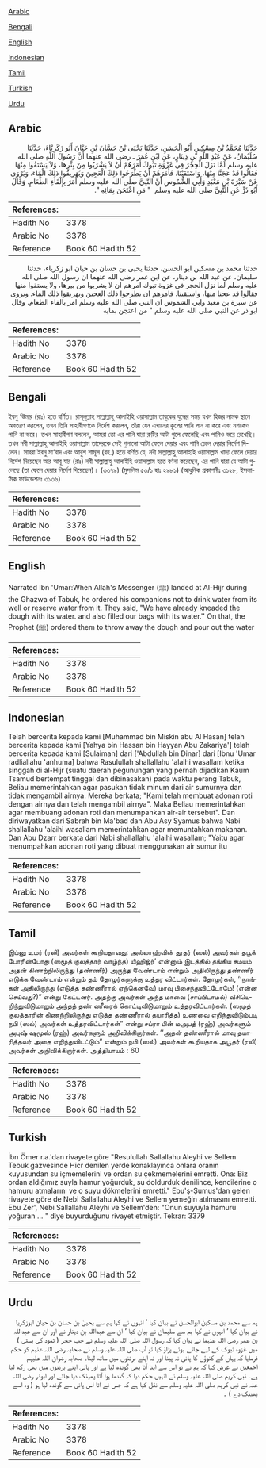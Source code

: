 [Arabic](#arabic)

[Bengali](#bengali)

[English](#english)

[Indonesian](#indonesian)

[Tamil](#tamil)

[Turkish](#turkish)

[Urdu](#urdu)

## Arabic


<div dir="rtl" lang="ar" style={{fontSize:'larger',backgroundColor:'#f8f9fa',padding:20}}>
حَدَّثَنَا مُحَمَّدُ بْنُ مِسْكِينٍ أَبُو الْحَسَنِ، حَدَّثَنَا يَحْيَى بْنُ حَسَّانَ بْنِ حَيَّانَ أَبُو زَكَرِيَّاءَ، حَدَّثَنَا سُلَيْمَانُ، عَنْ عَبْدِ اللَّهِ بْنِ دِينَارٍ، عَنِ ابْنِ عُمَرَ ـ رضى الله عنهما أَنَّ رَسُولَ اللَّهِ صلى الله عليه وسلم لَمَّا نَزَلَ الْحِجْرَ فِي غَزْوَةِ تَبُوكَ أَمَرَهُمْ أَنْ لاَ يَشْرَبُوا مِنْ بِئْرِهَا، وَلاَ يَسْتَقُوا مِنْهَا فَقَالُوا قَدْ عَجَنَّا مِنْهَا، وَاسْتَقَيْنَا‏.‏ فَأَمَرَهُمْ أَنْ يَطْرَحُوا ذَلِكَ الْعَجِينَ وَيُهَرِيقُوا ذَلِكَ الْمَاءَ‏.‏ وَيُرْوَى عَنْ سَبْرَةَ بْنِ مَعْبَدٍ وَأَبِي الشُّمُوسِ أَنَّ النَّبِيَّ صلى الله عليه وسلم أَمَرَ بِإِلْقَاءِ الطَّعَامِ‏.‏ وَقَالَ أَبُو ذَرٍّ عَنِ النَّبِيَّ صلى الله عليه وسلم ‏ "‏ مَنِ اعْتَجَنَ بِمَائِهِ ‏"‏‏.‏
</div>
<div style={{backgroundColor:'#f8f9fa',padding:20, marginBottom: 10}}><table> <thead> <tr> <th>References:</th> <th></th> </tr> </thead> <tbody><tr><td>Hadith No</td><td>3378</td></tr><tr><td>Arabic No</td><td>3378</td></tr><tr><td>Reference</td><td>Book 60 Hadith 52</td></tr></tbody></table></div>


<div dir="rtl" lang="ar" style={{fontSize:'larger',backgroundColor:'#f8f9fa',padding:20}}>
حدثنا محمد بن مسكين ابو الحسن، حدثنا يحيى بن حسان بن حيان ابو زكرياء، حدثنا سليمان، عن عبد الله بن دينار، عن ابن عمر رضى الله عنهما ان رسول الله صلى الله عليه وسلم لما نزل الحجر في غزوة تبوك امرهم ان لا يشربوا من بيرها، ولا يستقوا منها فقالوا قد عجنا منها، واستقينا. فامرهم ان يطرحوا ذلك العجين ويهريقوا ذلك الماء. ويروى عن سبرة بن معبد وابي الشموس ان النبي صلى الله عليه وسلم امر بالقاء الطعام. وقال ابو ذر عن النبي صلى الله عليه وسلم " من اعتجن بمايه
</div>
<div style={{backgroundColor:'#f8f9fa',padding:20, marginBottom: 10}}><table> <thead> <tr> <th>References:</th> <th></th> </tr> </thead> <tbody><tr><td>Hadith No</td><td>3378</td></tr><tr><td>Arabic No</td><td>3378</td></tr><tr><td>Reference</td><td>Book 60 Hadith 52</td></tr></tbody></table></div>

## Bengali


<div dir="ltr" lang="bn" style={{fontSize:'larger',backgroundColor:'#f8f9fa',padding:20}}>
ইবনু ‘উমার (রাঃ) হতে বর্ণিত। রাসূলুল্লাহ সাল্লাল্লাহু আলাইহি ওয়াসাল্লাম তাবুকের যুদ্ধের সময় যখন হিজর নামক স্থানে অবতরণ করলেন, তখন তিনি সাহাবীগণকে নির্দেশ করলেন, তাঁরা যেন এখানের কূপের পানি পান না করে এবং মশকেও পানি না ভরে। তখন সাহাবীগণ বললেন, আমরা তো এর পানি দ্বারা রুটির আটা গুলে ফেলেছি এবং পানিও ভরে রেখেছি। তখন নবী সাল্লাল্লাহু আলাইহি ওয়াসাল্লাম তাদেরকে সেই গুলানো আটা ফেলে দেয়ার এবং পানি ঢেলে দেয়ার নির্দেশ দিলেন। সাবরা ইবনু মা‘বাদ এবং আবুশ শামূস (রহ.) হতে বর্ণিত যে, নবী সাল্লাল্লাহু আলাইহি ওয়াসাল্লাম খাদ্য ফেলে দেয়ার নির্দেশ দিয়েছেন আর আবূ যার (রাঃ) নবী সাল্লাল্লাহু আলাইহি ওয়াসাল্লাম হতে বর্ণনা করেছেন, এর পানি দ্বারা যে আটা গুলেছে (তা ফেলে দেয়ার নির্দেশ দিয়েছেন)। (৩৩৭৯) (মুসলিম ৫৩/১ হাঃ ২৯৮১) (আধুনিক প্রকাশনীঃ ৩১২৮, ইসলামিক ফাউন্ডেশনঃ ৩১৩৬)
</div>
<div style={{backgroundColor:'#f8f9fa',padding:20, marginBottom: 10}}><table> <thead> <tr> <th>References:</th> <th></th> </tr> </thead> <tbody><tr><td>Hadith No</td><td>3378</td></tr><tr><td>Arabic No</td><td>3378</td></tr><tr><td>Reference</td><td>Book 60 Hadith 52</td></tr></tbody></table></div>

## English


<div dir="ltr" lang="en" style={{fontSize:'larger',backgroundColor:'#f8f9fa',padding:20}}>
Narrated Ibn 'Umar:When Allah's Messenger (ﷺ) landed at Al-Hijr during the Ghazwa of Tabuk, he ordered his companions not to drink water from its well or reserve water from it. They said, "We have already kneaded the dough with its water. and also filled our bags with its water.'' On that, the Prophet (ﷺ) ordered them to throw away the dough and pour out the water
</div>
<div style={{backgroundColor:'#f8f9fa',padding:20, marginBottom: 10}}><table> <thead> <tr> <th>References:</th> <th></th> </tr> </thead> <tbody><tr><td>Hadith No</td><td>3378</td></tr><tr><td>Arabic No</td><td>3378</td></tr><tr><td>Reference</td><td>Book 60 Hadith 52</td></tr></tbody></table></div>

## Indonesian


<div dir="ltr" lang="id" style={{fontSize:'larger',backgroundColor:'#f8f9fa',padding:20}}>
Telah bercerita kepada kami [Muhammad bin Miskin abu Al Hasan] telah bercerita kepada kami [Yahya bin Hassan bin Hayyan Abu Zakariya'] telah bercerita kepada kami [Sulaiman] dari ['Abdullah bin Dinar] dari [Ibnu 'Umar radliallahu 'anhuma] bahwa Rasulullah shallallahu 'alaihi wasallam ketika singgah di al-Hijr (suatu daerah pegunungan yang pernah dijadikan Kaum Tsamud bertempat tinggal dan dibinasakan) pada waktu perang Tabuk, Beliau memerintahkan agar pasukan tidak minum dari air sumurnya dan tidak mengambil airnya. Mereka berkata; "Kami telah membuat adonan roti dengan airnya dan telah mengambil airnya". Maka Beliau memerintahkan agar membuang adonan roti dan menumpahkan air-air tersebut". Dan diriwayatkan dari Sabrah bin Ma'bad dan Abu Asy Syamus bahwa Nabi shallallahu 'alaihi wasallam memerintahkan agar memuntahkan makanan. Dan Abu Dzarr berkata dari Nabi shallallahu 'alaihi wasallam; "Yaitu agar menumpahkan adonan roti yang dibuat menggunakan air sumur itu
</div>
<div style={{backgroundColor:'#f8f9fa',padding:20, marginBottom: 10}}><table> <thead> <tr> <th>References:</th> <th></th> </tr> </thead> <tbody><tr><td>Hadith No</td><td>3378</td></tr><tr><td>Arabic No</td><td>3378</td></tr><tr><td>Reference</td><td>Book 60 Hadith 52</td></tr></tbody></table></div>

## Tamil


<div dir="ltr" lang="ta" style={{fontSize:'larger',backgroundColor:'#f8f9fa',padding:20}}>
இப்னு உமர் (ரலி) அவர்கள் கூறியதாவது: அல்லாஹ்வின் தூதர் (ஸல்) அவர்கள் தபூக் போரின்போது (ஸமூத் குலத்தார் வாழ்ந்த) யிஹிஜ்ர்’ என்னும் இடத்தில் தங்கிய சமயம் அதன் கிணற்றிலிருந்து (தண்ணீர்) அருந்த வேண்டாம் என்றும் அதிலிருந்து தண்ணீர் எடுக்க வேண்டாம் என்றும் தம் தோழர்களுக்கு உத்தர விட்டார்கள். தோழர்கள், ‘‘நாங்கள் அதிலிருந்து (எடுத்த தண்ணீரால் ஏற்கெனவே) மாவு பிசைந்துவிட்டோமே! (என்ன செய்வது?)” என்று கேட்டனர். அதற்கு அவர்கள் அந்த மாவை (சாப்பிடாமல்) வீசியெறிந்துவிடுமாறும் அந்தத் தண் ணீரைக் கொட்டிவிடுமாறும் உத்தரவிட்டார்கள். (ஸமூத் குலத்தாரின் கிணற்றிலிருந்து எடுத்த தண்ணீரால் தயாரித்த) உணவை எறிந்துவிடும்படி நபி (ஸல்) அவர்கள் உத்தரவிட்டார்கள்” என்று சப்ரா பின் மஅபத் (ரஹ்) அவர்களும் அபுஷ் ஷமூஸ் (ரஹ்) அவர்களும் அறிவிக்கிறார்கள். ‘‘அதன் தண்ணீரால் மாவு தயாரித்தவர் அதை எறிந்துவிடட்டும்” என்றும் நபி (ஸல்) அவர்கள் கூறியதாக அபூதர் (ரலி) அவர்கள் அறிவிக்கிறார்கள். அத்தியாயம் : 60
</div>
<div style={{backgroundColor:'#f8f9fa',padding:20, marginBottom: 10}}><table> <thead> <tr> <th>References:</th> <th></th> </tr> </thead> <tbody><tr><td>Hadith No</td><td>3378</td></tr><tr><td>Arabic No</td><td>3378</td></tr><tr><td>Reference</td><td>Book 60 Hadith 52</td></tr></tbody></table></div>

## Turkish


<div dir="ltr" lang="tr" style={{fontSize:'larger',backgroundColor:'#f8f9fa',padding:20}}>
İbn Ömer r.a.'dan rivayete göre "Resulullah Sallallahu Aleyhi ve Sellem Tebuk gazvesinde Hicr denilen yerde konaklayınca onlara oranın kuyusundan su içmemelerini ve ordan su çekmemelerini emretti. Ona: Biz ordan aldığımız suyla hamur yoğurduk, su doldurduk denilince, kendilerine o hamuru atmalarını ve o suyu dökmelerini emretti." Ebu'ş-Şumus'dan gelen rivayete göre de Nebi Sallallahu Aleyhi ve Sellem yemeğin atılmasını emretti. Ebu Zer', Nebi Sallallahu Aleyhi ve Sellem'den: "Onun suyuyla hamuru yoğuran ... " diye buyurduğunu rivayet etmiştir. Tekrar: 3379
</div>
<div style={{backgroundColor:'#f8f9fa',padding:20, marginBottom: 10}}><table> <thead> <tr> <th>References:</th> <th></th> </tr> </thead> <tbody><tr><td>Hadith No</td><td>3378</td></tr><tr><td>Arabic No</td><td>3378</td></tr><tr><td>Reference</td><td>Book 60 Hadith 52</td></tr></tbody></table></div>

## Urdu


<div dir="rtl" lang="ur" style={{fontSize:'larger',backgroundColor:'#f8f9fa',padding:20}}>
ہم سے محمد بن مسکین ابوالحسن نے بیان کیا ‘ انہوں نے کہا ہم سے یحییٰ بن حسان بن حیان ابوزکریا نے بیان کیا ‘ انہوں نے کہا ہم سے سلیمان نے بیان کیا ‘ ان سے عبداللہ بن دینار نے اور ان سے عبداللہ بن عمر رضی اللہ عنہما نے بیان کیا کہ رسول اللہ صلی اللہ علیہ وسلم نے جب حجر ( ثمود کی بستی ) میں غزوہ تبوک کے لیے جاتے ہوئے پڑاؤ کیا تو آپ صلی اللہ علیہ وسلم نے صحابہ رضی اللہ عنہم کو حکم فرمایا کہ یہاں کے کنوؤں کا پانی نہ پینا اور نہ اپنے برتنوں میں ساتھ لینا۔ صحابہ رضوان اللہ علیہم اجمعین نے عرض کیا کہ ہم نے تو اس سے اپنا آٹا بھی گوندھ لیا ہے اور پانی اپنے برتنوں میں بھی رکھ لیا ہے۔ نبی کریم صلی اللہ علیہ وسلم نے انہیں حکم دیا کہ گندھا ہوا آٹا پھینک دیا جائے اور ابوذر رضی اللہ عنہ نے نبی کریم صلی اللہ علیہ وسلم سے نقل کیا ہے کہ جس نے آٹا اس پانی سے گوندھ لیا ہو ( وہ اسے پھینک دے ) ۔
</div>
<div style={{backgroundColor:'#f8f9fa',padding:20, marginBottom: 10}}><table> <thead> <tr> <th>References:</th> <th></th> </tr> </thead> <tbody><tr><td>Hadith No</td><td>3378</td></tr><tr><td>Arabic No</td><td>3378</td></tr><tr><td>Reference</td><td>Book 60 Hadith 52</td></tr></tbody></table></div>